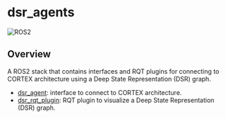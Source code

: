 # dsr_agents

![ROS2](https://img.shields.io/badge/ros2-galactic-purple?logo=ros&logoColor=white)

## Overview

A ROS2 stack that contains interfaces and RQT plugins for connecting to CORTEX architecture using a Deep State Representation (DSR) graph.

 * [dsr_agent]: interface to connect to CORTEX architecture.
 * [dsr_rqt_plugin]: RQT plugin to visualize a Deep State Representation (DSR) graph.

[dsr_agent]: /dsr_agent
[dsr_rqt_plugin]: /dsr_rqt_plugin